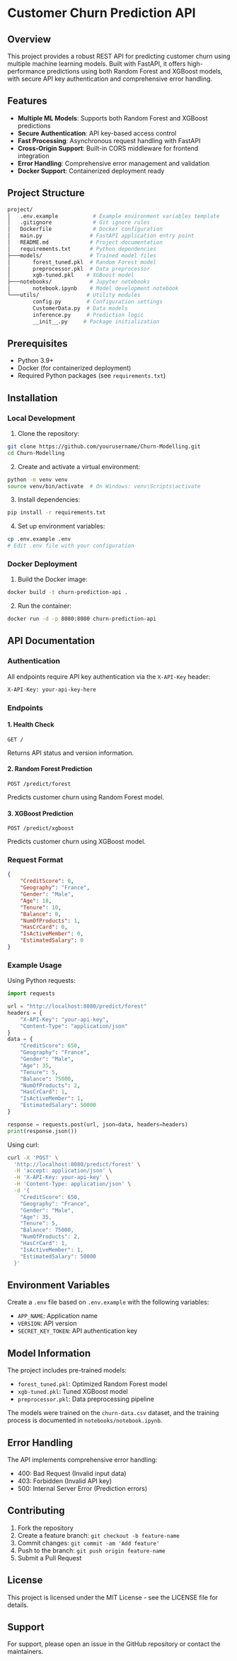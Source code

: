 # Customer Churn Prediction API

## Overview
This project provides a robust REST API for predicting customer churn using multiple machine learning models. Built with FastAPI, it offers high-performance predictions using both Random Forest and XGBoost models, with secure API key authentication and comprehensive error handling.

## Features
- **Multiple ML Models**: Supports both Random Forest and XGBoost predictions
- **Secure Authentication**: API key-based access control
- **Fast Processing**: Asynchronous request handling with FastAPI
- **Cross-Origin Support**: Built-in CORS middleware for frontend integration
- **Error Handling**: Comprehensive error management and validation
- **Docker Support**: Containerized deployment ready

## Project Structure
``` bash
project/
│   .env.example           # Example environment variables template
│   .gitignore             # Git ignore rules
│   Dockerfile             # Docker configuration
│   main.py               # FastAPI application entry point
│   README.md             # Project documentation
│   requirements.txt      # Python dependencies
├───models/               # Trained model files
│       forest_tuned.pkl  # Random Forest model
│       preprocessor.pkl  # Data preprocessor
│       xgb-tuned.pkl    # XGBoost model
├───notebooks/            # Jupyter notebooks
│       notebook.ipynb    # Model development notebook
└───utils/               # Utility modules
        config.py        # Configuration settings
        CustomerData.py  # Data models
        inference.py     # Prediction logic
        __init__.py     # Package initialization
```

## Prerequisites
- Python 3.9+
- Docker (for containerized deployment)
- Required Python packages (see `requirements.txt`)

## Installation

### Local Development
1. Clone the repository:
```bash
git clone https://github.com/yourusername/Churn-Modelling.git
cd Churn-Modelling
```

2. Create and activate a virtual environment:
```bash
python -m venv venv
source venv/bin/activate  # On Windows: venv\Scripts\activate
```

3. Install dependencies:
```bash
pip install -r requirements.txt
```

4. Set up environment variables:
```bash
cp .env.example .env
# Edit .env file with your configuration
```

### Docker Deployment
1. Build the Docker image:
```bash
docker build -t churn-prediction-api .
```

2. Run the container:
```bash
docker run -d -p 8080:8080 churn-prediction-api
```

## API Documentation

### Authentication
All endpoints require API key authentication via the `X-API-Key` header:
```bash
X-API-Key: your-api-key-here
```

### Endpoints

#### 1. Health Check
```
GET /
```
Returns API status and version information.

#### 2. Random Forest Prediction
```
POST /predict/forest
```
Predicts customer churn using Random Forest model.

#### 3. XGBoost Prediction
```
POST /predict/xgboost
```
Predicts customer churn using XGBoost model.

### Request Format
```json
{
    "CreditScore": 0,
    "Geography": "France",
    "Gender": "Male",
    "Age": 18,
    "Tenure": 10,
    "Balance": 0,
    "NumOfProducts": 1,
    "HasCrCard": 0,
    "IsActiveMember": 0,
    "EstimatedSalary": 0
}
```

### Example Usage

Using Python requests:
```python
import requests

url = "http://localhost:8080/predict/forest"
headers = {
    "X-API-Key": "your-api-key",
    "Content-Type": "application/json"
}
data = {
    "CreditScore": 650,
    "Geography": "France",
    "Gender": "Male",
    "Age": 35,
    "Tenure": 5,
    "Balance": 75000,
    "NumOfProducts": 2,
    "HasCrCard": 1,
    "IsActiveMember": 1,
    "EstimatedSalary": 50000
}

response = requests.post(url, json=data, headers=headers)
print(response.json())
```

Using curl:
```bash
curl -X 'POST' \
  'http://localhost:8080/predict/forest' \
  -H 'accept: application/json' \
  -H 'X-API-Key: your-api-key' \
  -H 'Content-Type: application/json' \
  -d '{
    "CreditScore": 650,
    "Geography": "France",
    "Gender": "Male",
    "Age": 35,
    "Tenure": 5,
    "Balance": 75000,
    "NumOfProducts": 2,
    "HasCrCard": 1,
    "IsActiveMember": 1,
    "EstimatedSalary": 50000
  }'
```

## Environment Variables
Create a `.env` file based on `.env.example` with the following variables:
- `APP_NAME`: Application name
- `VERSION`: API version
- `SECRET_KEY_TOKEN`: API authentication key

## Model Information
The project includes pre-trained models:
- `forest_tuned.pkl`: Optimized Random Forest model
- `xgb-tuned.pkl`: Tuned XGBoost model
- `preprocessor.pkl`: Data preprocessing pipeline

The models were trained on the `churn-data.csv` dataset, and the training process is documented in `notebooks/notebook.ipynb`.

## Error Handling
The API implements comprehensive error handling:
- 400: Bad Request (Invalid input data)
- 403: Forbidden (Invalid API key)
- 500: Internal Server Error (Prediction errors)

## Contributing
1. Fork the repository
2. Create a feature branch: `git checkout -b feature-name`
3. Commit changes: `git commit -am 'Add feature'`
4. Push to the branch: `git push origin feature-name`
5. Submit a Pull Request

## License
This project is licensed under the MIT License - see the LICENSE file for details.

## Support
For support, please open an issue in the GitHub repository or contact the maintainers.
